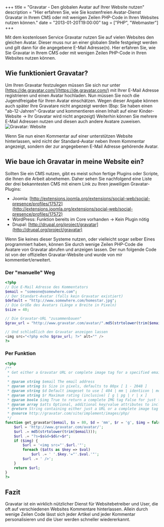 +++
title       = "Gravatar - Den globalen Avatar auf Ihrer Website nutzen"
description = "Hier erfahren Sie, wie Sie kostenfreien Avatar-Dienst Gravatar in Ihrem CMS oder mit wenigen Zeilen PHP-Code in Ihren Websites nutzen können."
date        = "2013-01-20T19:00:00"
tag         = ["PHP", "Webmaster"]
+++

Mit dem kostenlosen Service Gravatar nutzen Sie auf vielen Websites den gleichen Avatar. Dieser muss nur an einer globalen Stelle festgelegt werden und gilt dann für die angegebene E-Mail Adresse(n).
Hier erfahren Sie, wie Sie Gravatar in Ihrem CMS oder mit wenigen Zeilen PHP-Code in Ihren Websites nutzen können.

<!--more-->

## Wie funktioniert Gravatar?
Um Ihren Gravatar festzulegen müssen Sie sich nur unter [https://de.gravatar.com/](https://de.gravatar.com/) mit Ihrer E-Mail Adresse registrieren und einen Avatar hochladen.
Nun müssen Sie noch die Jugendfreigabe für Ihren Avatar einschätzen. Wegen dieser Angabe können auch später Ihre Gravatare nicht angezeigt werden (Bsp: Sie haben einen "ab-12-Jahren"-Gravatar und kommentieren einen Inhalt auf einer Kinder-Website -> Ihr Gravatar wird nicht angezeigt)
Weiterhin können Sie mehrere E-Mail Adressen nutzen und diesen auch andere Avatare zuweisen.
![Gravatar: Website](/images/gravatar-nutzen/Webseite.png)

Wenn Sie nun einen Kommentar auf einer unterstützen Website hinterlassen, wird nicht der Standard-Avatar neben Ihrem Kommentar angezeigt, sondern der zur angegebenen E-Mail Adresse gehörende Avatar.

## Wie baue ich Gravatar in meine Website ein?
Sollten Sie ein CMS nutzen, gibt es meist schon fertige Plugins oder Scripte, die Ihnen die Arbeit abnehemen. Daher sehen Sie nachfolgend eine Liste der drei bekanntesten CMS mit einem Link zu Ihren jeweiligen Gravatar-Plugins:

* Joomla: [http://extensions.joomla.org/extensions/social-web/social-presence/profiles/17572](http://extensions.joomla.org/extensions/social-web/social-presence/profiles/17572)
* WordPress: Funktion bereits im Core vorhanden -> Kein Plugin nötig
* Drupal: [http://drupal.org/project/gravatar](http://drupal.org/project/gravatar)

Wenn Sie keines dieser Systeme nutzen, oder vielleicht sogar selber Eines programmiert haben, können Sie durch wenige Zeilen PHP-Code die Avatare von Gravatar abrufen und anzeigen lassen. Der nun folgende Code ist von der offiziellen Gravatar-Website und wurde von mir kommentiert/erweitert.

### Der "manuelle" Weg
```php
<?php
// Die E-Mail Adresse des Kommentators
$email = "someone@somewhere.com";
// Der Standart-Avatar (falls kein Gravatar existiert)
$default = "http://www.somewhere.com/homestar.jpg";
// Die Größe des Avatars (Länge x Breite in Pixeln)
$size = 40;

// Die Gravatar-URL "zusammenbauen"
$grav_url = "http://www.gravatar.com/avatar/".md5(strtolower(trim($email)))."?d=".urlencode($default)."&s=".$size;

// Und schließlich den Gravatar anzeigen lassen
<img src="<?php echo $grav_url; ?>" alt="" />
?>
```

### Per Funktion
```php
<?php
/**
 * Get either a Gravatar URL or complete image tag for a specified email address.
 *
 * @param string $email The email address
 * @param string $s Size in pixels, defaults to 80px [ 1 - 2048 ]
 * @param string $d Default imageset to use [ 404 | mm | identicon | monsterid | wavatar ]
 * @param string $r Maximum rating (inclusive) [ g | pg | r | x ]
 * @param boole $img True to return a complete IMG tag False for just the URL
 * @param array $atts Optional, additional key/value attributes to include in the IMG tag
 * @return String containing either just a URL or a complete image tag
 * @source http://gravatar.com/site/implement/images/php/
 */
function get_gravatar($email, $s = 80, $d = 'mm', $r = 'g', $img = false, $atts = array()) {
    $url = 'http://www.gravatar.com/avatar/';
    $url .= md5(strtolower(trim($email)));
    $url .= "?s=$s&d=$d&r=$r";
    if ($img) {
        $url = '<img src="'.$url.'"';
        foreach ($atts as $key => $val)
            $url .= ' '.$key.'="'.$val.'"';
        $url .= ' />';
    }
    return $url;
}
?>
```

## Fazit
Gravatar ist ein wirklich nützlicher Dienst für Websitebetreiber und User, die oft auf verschiedenen Websites Kommentare hinterlassen.
Allein durch wenige Zeilen Code lässt sich jeder Artikel und jeder Kommentar personalisieren und die User werden schneller wiedererkannt.
